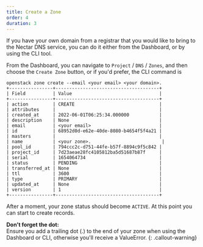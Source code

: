 ```yaml
---
title: Create a Zone
order: 4
duration: 3
---
```


If you have your own domain from a registrar that you would like to bring
to the Nectar DNS service, you can do it either from the Dashboard, or by
using the CLI tool.

From the Dashboard, you can navigate to `Project` / `DNS` / `Zones`, and then
choose the `Create Zone` button, or if you'd prefer, the CLI command is

```
openstack zone create --email <your email> <your domain>.
+----------------+--------------------------------------+
| Field          | Value                                |
+----------------+--------------------------------------+
| action         | CREATE                               |
| attributes     |                                      |
| created_at     | 2022-06-01T06:25:34.000000           |
| description    | None                                 |
| email          | <your email>                         |
| id             | 68952d0d-e62e-40de-8080-b4654f5f4a21 |
| masters        |                                      |
| name           | <your zone>.                          |
| pool_id        | 794ccc2c-d751-44fe-b57f-8894c9f5c842 |
| project_id     | 7d23aeae28fc4105812ba5d51687b87f     |
| serial         | 1654064734                           |
| status         | PENDING                              |
| transferred_at | None                                 |
| ttl            | 3600                                 |
| type           | PRIMARY                              |
| updated_at     | None                                 |
| version        | 1                                    |
+----------------+--------------------------------------+
```

After a moment, your zone status should become `ACTIVE`. At this point
you can start to create records.

**Don't forget the dot:**  
Ensure you add a trailing dot (.) to the end of your zone when using the
Dashboard or CLI, otherwise you'll receive a ValueError.
{: .callout-warning}